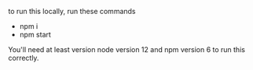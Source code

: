 to run this locally, run these commands
- npm i
- npm start

You'll need at least version node version 12 and npm version 6 to run this correctly.
